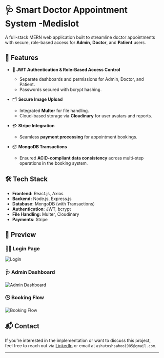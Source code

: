 # 🩺 Smart Doctor Appointment System -Medislot

A full-stack MERN web application built to streamline doctor appointments with secure, role-based access for **Admin**, **Doctor**, and **Patient** users.

## 🚀 Features

- 🔐 **JWT Authentication & Role-Based Access Control**
  - Separate dashboards and permissions for Admin, Doctor, and Patient.
  - Passwords secured with bcrypt hashing.

- 🗂️ **Secure Image Upload**
  - Integrated **Multer** for file handling.
  - Cloud-based storage via **Cloudinary** for user avatars and reports.

- 💳 **Stripe Integration**
  - Seamless **payment processing** for appointment bookings.

- 📦 **MongoDB Transactions**
  - Ensured **ACID-compliant data consistency** across multi-step operations in the booking system.

## 🛠️ Tech Stack

- **Frontend:** React.js, Axios
- **Backend:** Node.js, Express.js
- **Database:** MongoDB (with Transactions)
- **Authentication:** JWT, bcrypt
- **File Handling:** Multer, Cloudinary
- **Payments:** Stripe

## 📸 Preview

### 🧑‍⚕️ Login Page
![Login](./screenshots/login.png)

### 🩺 Admin Dashboard
![Admin Dashboard](./screenshots/admin-dashboard.png)

### 🕒 Booking Flow
![Booking Flow](./screenshots/booking-flow.png)




## 📬 Contact

If you're interested in the implementation or want to discuss this project, feel free to reach out via [LinkedIn](https://www.linkedin.com/in/ashutosh-sahoo-32067b110/) or email at `ashutoshsahoo1985@gmail.com`.

---


